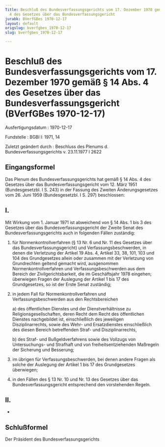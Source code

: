 ```yaml
---
Title: Beschluß des Bundesverfassungsgerichts vom 17. Dezember 1970 gemäß § 14 Abs.
  4 des Gesetzes über das Bundesverfassungsgericht
jurabk: BVerfGBes 1970-12-17
layout: default
origslug: bverfgbes_1970-12-17
slug: bverfgbes_1970-12-17

---
```


# Beschluß des Bundesverfassungsgerichts vom 17. Dezember 1970 gemäß § 14 Abs. 4 des Gesetzes über das Bundesverfassungsgericht (BVerfGBes 1970-12-17)

Ausfertigungsdatum
:   1970-12-17

Fundstelle
:   BGBl I: 1971, 14

Zuletzt geändert durch
:   Beschluss des Plenums d. Bundesverfassungsgerichts v. 23.11.1977 I 2622


## Eingangsformel

Das Plenum des Bundesverfassungsgerichts hat gemäß § 14 Abs. 4 des Gesetzes über das Bundesverfassungsgericht vom 12. März 1951 (Bundesgesetzbl. I S. 243) in der Fassung des Zweiten Änderungsgesetzes vom 26. Juni 1959 (Bundesgesetzbl. I S. 297) beschlossen:


## I.

Mit Wirkung vom 1. Januar 1971 ist abweichend von § 14 Abs. 1 bis 3 des Gesetzes über das Bundesverfassungsgericht der Zweite Senat des Bundesverfassungsgerichts auch in folgenden Fällen zuständig:

1.  für Normenkontrollverfahren (§ 13 Nr. 6 und Nr. 11 des Gesetzes über das Bundesverfassungsgericht) und Verfassungsbeschwerden, in denen die Verletzung der Artikel 19 Abs. 4, Artikel 33, 38, 101, 103 und 104 des Grundgesetzes allein oder zusammen mit der Verletzung von Grundrechten geltend gemacht wird, ausgenommen Normenkontrollverfahren und Verfassungsbeschwerden aus dem Bereich der Zivilgerichtsbarkeit, die im Geschäftsjahr 1978 eingehen; überwiegen Fragen der Auslegung der Artikel 1 bis 17 des Grundgesetzes, so ist der Erste Senat zuständig;


2.  in jedem Fall für Normenkontrollverfahren und Verfassungsbeschwerden aus den Rechtsbereichen

    a)  des öffentlichen Dienstes und der Dienstverhältnisse zu Religionsgesellschaften, deren Recht dem Recht des öffentlichen Dienstes nachgebildet ist, einschließlich des jeweiligen Disziplinarrechts, sowie des Wehr- und Ersatzdienstes einschließlich des diesen Bereich betreffenden Straf- und Disziplinarrechts,


    b)  des Straf- und Bußgeldverfahrens sowie des Vollzugs von Untersuchungs- und Strafhaft und von freiheitsentziehenden Maßregeln der Sicherung und Besserung;





3.  im übrigen für Verfassungsbeschwerden, bei denen andere Fragen als solche der Auslegung der Artikel 1 bis 17 des Grundgesetzes überwiegen;


4.  in den Fällen des § 13 Nr. 10 und Nr. 13 des Gesetzes über das Bundesverfassungsgericht entsprechend den vorstehenden Regeln.





## II.

-


## Schlußformel

Der Präsident des Bundesverfassungsgerichts

